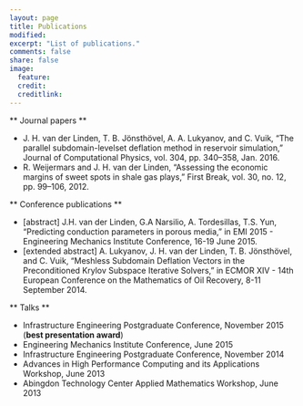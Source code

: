 ```yaml
---
layout: page
title: Publications
modified: 
excerpt: "List of publications."
comments: false
share: false
image:
  feature: 
  credit: 
  creditlink: 
---
```


** Journal papers **
* J. H. van der Linden, T. B. Jönsthövel, A. A. Lukyanov, and C. Vuik, “The parallel subdomain-levelset deflation method in reservoir simulation,” Journal of Computational Physics, vol. 304, pp. 340–358, Jan. 2016.
* R. Weijermars and J. H. van der Linden, “Assessing the economic margins of sweet spots in shale gas plays,” First Break, vol. 30, no. 12, pp. 99–106, 2012.

** Conference publications **
* [abstract] J.H. van der Linden, G.A Narsilio, A. Tordesillas, T.S. Yun, “Predicting conduction parameters in porous media,” in EMI 2015 - Engineering Mechanics Institute Conference, 16-19 June 2015.
* [extended abstract] A. Lukyanov, J. H. van der Linden, T. B. Jönsthövel, and C. Vuik, “Meshless Subdomain Deflation Vectors in the Preconditioned Krylov Subspace Iterative Solvers,” in ECMOR XIV - 14th European Conference on the Mathematics of Oil Recovery, 8-11 September 2014.

** Talks **
* Infrastructure Engineering Postgraduate Conference, November 2015 (**best presentation award**)
* Engineering Mechanics Institute Conference, June 2015
* Infrastructure Engineering Postgraduate Conference, November 2014 
* Advances in High Performance Computing and its Applications Workshop, June 2013
* Abingdon Technology Center Applied Mathematics Workshop, June 2013
